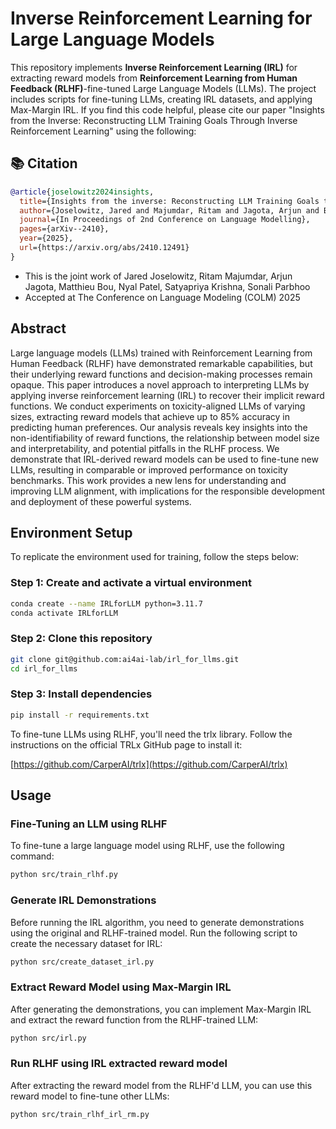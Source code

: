 # Inverse Reinforcement Learning for Large Language Models

This repository implements **Inverse Reinforcement Learning (IRL)** for extracting reward models from **Reinforcement Learning from Human Feedback (RLHF)**-fine-tuned Large Language Models (LLMs). The project includes scripts for fine-tuning LLMs, creating IRL datasets, and applying Max-Margin IRL. If you find this code helpful, please cite our paper "Insights from the Inverse: Reconstructing LLM Training Goals Through Inverse Reinforcement Learning" using the following:

## 📚 Citation
```bibtex
@article{joselowitz2024insights,
  title={Insights from the inverse: Reconstructing LLM Training Goals through Inverse RL},
  author={Joselowitz, Jared and Majumdar, Ritam and Jagota, Arjun and Bou, Matthieu and Patel, Nyal and Krishna, Satyapriya and Parbhoo, Sonali},
  journal={In Proceedings of 2nd Conference on Language Modelling},
  pages={arXiv--2410},
  year={2025},
  url={https://arxiv.org/abs/2410.12491}
}
```

- This is the joint work of Jared Joselowitz, Ritam Majumdar, Arjun Jagota, Matthieu Bou, Nyal Patel, Satyapriya Krishna, Sonali Parbhoo
- Accepted at The Conference on Language Modeling (COLM) 2025

## Abstract
Large language models (LLMs) trained with Reinforcement Learning from Human Feedback (RLHF) have demonstrated remarkable capabilities, but their underlying reward functions and decision-making processes remain opaque. This paper introduces a novel approach to interpreting LLMs by applying inverse reinforcement learning (IRL) to recover their implicit reward functions. We conduct experiments on toxicity-aligned LLMs of varying sizes, extracting reward models that achieve up to 85\% accuracy in predicting human preferences. Our analysis reveals key insights into the non-identifiability of reward functions, the relationship between model size and interpretability, and potential pitfalls in the RLHF process. We demonstrate that IRL-derived reward models can be used to fine-tune new LLMs, resulting in comparable or improved performance on toxicity benchmarks. This work provides a new lens for understanding and improving LLM alignment, with implications for the responsible development and deployment of these powerful systems.


## Environment Setup

To replicate the environment used for training, follow the steps below:

### Step 1: Create and activate a virtual environment
```bash
conda create --name IRLforLLM python=3.11.7
conda activate IRLforLLM
```

### Step 2: Clone this repository
```bash
git clone git@github.com:ai4ai-lab/irl_for_llms.git
cd irl_for_llms
```

### Step 3: Install dependencies
```bash
pip install -r requirements.txt
```

To fine-tune LLMs using RLHF, you'll need the trlx library. Follow the instructions on the official TRLx GitHub page to install it:

[https://github.com/CarperAI/trlx](https://github.com/CarperAI/trlx)


## Usage

### Fine-Tuning an LLM using RLHF
To fine-tune a large language model using RLHF, use the following command:
```bash
python src/train_rlhf.py
```

### Generate IRL Demonstrations
Before running the IRL algorithm, you need to generate demonstrations using the original and RLHF-trained model. Run the following script to create the necessary dataset for IRL:

```bash
python src/create_dataset_irl.py
```

### Extract Reward Model using Max-Margin IRL
After generating the demonstrations, you can implement Max-Margin IRL and extract the reward function from the RLHF-trained LLM:

```bash
python src/irl.py
```

### Run RLHF using IRL extracted reward model
After extracting the reward model from the RLHF'd LLM, you can use this reward model to fine-tune other LLMs:
```bash
python src/train_rlhf_irl_rm.py
```
